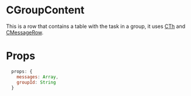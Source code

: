 # CGroupContent <Badge text="Group Content"/>

This is a row that contains a table with the task in a group, it uses [CTh](/super-bowl/components/CTh) and [CMessageRow](/super-bowl/components/CMessageRow).


# Props
``` js
  props: {
    messages: Array,
    groupId: String
  }
```
